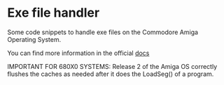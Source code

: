 # Exe file handler

Some code snippets to handle exe files on the Commodore Amiga Operating System.

You can find more information in the official [docs](http://amigadev.elowar.com/read/ADCD_2.1/Includes_and_Autodocs_2._guide/node02C5.html)

IMPORTANT FOR 680X0 SYSTEMS: Release 2 of the Amiga OS correctly flushes the caches as
needed after it does the LoadSeg() of a program.
